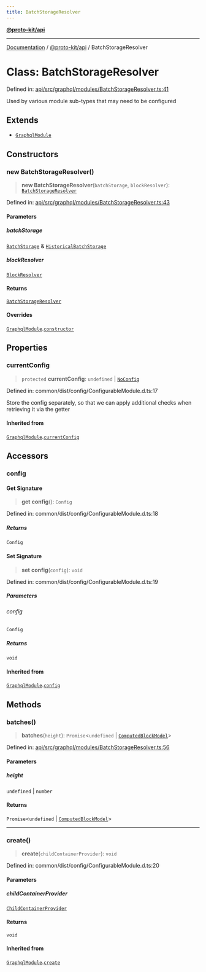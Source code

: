 ```yaml
---
title: BatchStorageResolver
---
```


[**@proto-kit/api**](../README.md)

***

[Documentation](../../../README.md) / [@proto-kit/api](../README.md) / BatchStorageResolver

# Class: BatchStorageResolver

Defined in: [api/src/graphql/modules/BatchStorageResolver.ts:41](https://github.com/proto-kit/framework/blob/b953c754e500c62f01fbbd6d09adfb2f5577269d/packages/api/src/graphql/modules/BatchStorageResolver.ts#L41)

Used by various module sub-types that may need to be configured

## Extends

- [`GraphqlModule`](GraphqlModule.md)

## Constructors

### new BatchStorageResolver()

> **new BatchStorageResolver**(`batchStorage`, `blockResolver`): [`BatchStorageResolver`](BatchStorageResolver.md)

Defined in: [api/src/graphql/modules/BatchStorageResolver.ts:43](https://github.com/proto-kit/framework/blob/b953c754e500c62f01fbbd6d09adfb2f5577269d/packages/api/src/graphql/modules/BatchStorageResolver.ts#L43)

#### Parameters

##### batchStorage

[`BatchStorage`](../../sequencer/interfaces/BatchStorage.md) & [`HistoricalBatchStorage`](../../sequencer/interfaces/HistoricalBatchStorage.md)

##### blockResolver

[`BlockResolver`](BlockResolver.md)

#### Returns

[`BatchStorageResolver`](BatchStorageResolver.md)

#### Overrides

[`GraphqlModule`](GraphqlModule.md).[`constructor`](GraphqlModule.md#constructors)

## Properties

### currentConfig

> `protected` **currentConfig**: `undefined` \| [`NoConfig`](../../common/type-aliases/NoConfig.md)

Defined in: common/dist/config/ConfigurableModule.d.ts:17

Store the config separately, so that we can apply additional
checks when retrieving it via the getter

#### Inherited from

[`GraphqlModule`](GraphqlModule.md).[`currentConfig`](GraphqlModule.md#currentconfig)

## Accessors

### config

#### Get Signature

> **get** **config**(): `Config`

Defined in: common/dist/config/ConfigurableModule.d.ts:18

##### Returns

`Config`

#### Set Signature

> **set** **config**(`config`): `void`

Defined in: common/dist/config/ConfigurableModule.d.ts:19

##### Parameters

###### config

`Config`

##### Returns

`void`

#### Inherited from

[`GraphqlModule`](GraphqlModule.md).[`config`](GraphqlModule.md#config)

## Methods

### batches()

> **batches**(`height`): `Promise`\<`undefined` \| [`ComputedBlockModel`](ComputedBlockModel.md)\>

Defined in: [api/src/graphql/modules/BatchStorageResolver.ts:56](https://github.com/proto-kit/framework/blob/b953c754e500c62f01fbbd6d09adfb2f5577269d/packages/api/src/graphql/modules/BatchStorageResolver.ts#L56)

#### Parameters

##### height

`undefined` | `number`

#### Returns

`Promise`\<`undefined` \| [`ComputedBlockModel`](ComputedBlockModel.md)\>

***

### create()

> **create**(`childContainerProvider`): `void`

Defined in: common/dist/config/ConfigurableModule.d.ts:20

#### Parameters

##### childContainerProvider

[`ChildContainerProvider`](../../common/interfaces/ChildContainerProvider.md)

#### Returns

`void`

#### Inherited from

[`GraphqlModule`](GraphqlModule.md).[`create`](GraphqlModule.md#create)
